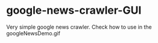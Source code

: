 # google-news-crawler-GUI
Very simple google news crawler. Check how to use in the googleNewsDemo.gif
